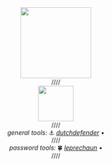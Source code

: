 <div align="center">
  <img height="160" src="https://github.com/RabbitAtHope/RabbitAtHope/assets/159293241/009c0aab-1dd6-4ce8-aa6c-d25310a81aac">
</div>

<div align="center">////</div>

<div align="center">
  <img height="80" src="https://github.com/RabbitAtHope/RabbitAtHope/assets/159293241/cfb4154e-1a94-49d3-adba-a0a1f7caa5bb">
</div>

<div align="center">
  <div>////</div>
  <div><i>general tools:</i> ⚓ <a href="https://github.com/RabbitAtHope/DutchDefender"><i>dutchdefender</i></a> •</div>
  <div>////</div>
  <div><i>password tools:</i> 🍀 <a href="https://github.com/RabbitAtHope/Leprechaun"><i>leprechaun</i></a> •</div>
  <div>////</div>
</div>

<!--a href="https://github.com/RabbitAtHope/repo" ><img align="center" src="https://github-readme-stats.vercel.app/api/pin/?username=RabbitAtHope&repo=repo&theme=radical"></a>-->
